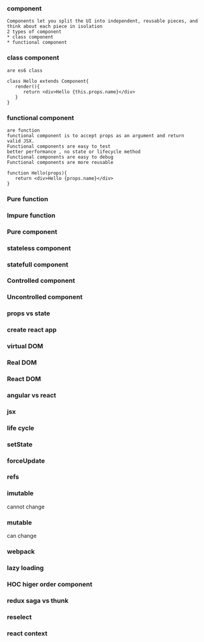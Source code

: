 ### component
    Components let you split the UI into independent, reusable pieces, and think about each piece in isolation
    2 types of component
    * class component
    * functional component

### class component
    are es6 class
```
class Hello extends Component{
   render(){
      return <div>Hello {this.props.name}</div>
   }
}
```
### functional component
    are function
    functional component is to accept props as an argument and return valid JSX.
    Functional components are easy to test
    better performance , no state or lifecycle method
    Functional components are easy to debug
    Functional components are more reusable

```
function Hello(props){
   return <div>Hello {props.name}</div>
}
```

### Pure function

### Impure function

### Pure component

### stateless component

### statefull component

### Controlled component

### Uncontrolled component

### props vs state

### create react app

### virtual DOM

### Real DOM

### React DOM

### angular vs react

### jsx

### life cycle

### setState

### forceUpdate

### refs

### imutable 

cannot change

### mutable 

can change

### webpack

### lazy loading

### HOC higer order component

### redux saga vs thunk

### reselect

### react context